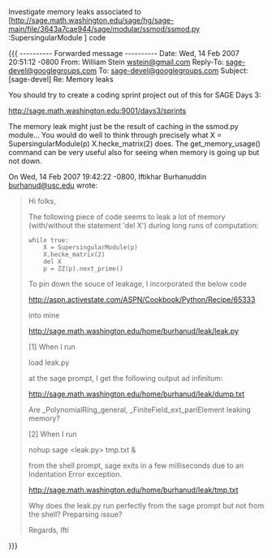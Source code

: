 Investigate memory leaks associated to [http://sage.math.washington.edu/sage/hg/sage-main/file/3643a7cae944/sage/modular/ssmod/ssmod.py :SupersingularModule ] code

{{{
---------- Forwarded message ----------
Date: Wed, 14 Feb 2007 20:51:12 -0800
From: William Stein <wstein@gmail.com>
Reply-To: sage-devel@googlegroups.com
To: sage-devel@googlegroups.com
Subject: [sage-devel] Re: Memory leaks


You should try to create a coding sprint project out of this for SAGE Days 3:

   http://sage.math.washington.edu:9001/days3/sprints

The memory leak might just be the result of caching in the ssmod.py module...
You would do well to think through precisely what
          X = SupersingularModule(p)
          X.hecke_matrix(2)
does.  The get_memory_usage() command can be very useful also for seeing
when memory is going up but not down.

On Wed, 14 Feb 2007 19:42:22 -0800, Iftikhar Burhanuddin <burhanud@usc.edu> wrote:

>
> Hi folks,
>
> The following piece of code seems to leak a lot of memory (with/without
> the statement 'del X') during long runs of computation:
>
>     while true:
>         X = SupersingularModule(p)
>         X.hecke_matrix(2)
>         del X
>         p = ZZ(p).next_prime()
>
> To pin down the souce of leakage, I incorporated the below code
>
> http://aspn.activestate.com/ASPN/Cookbook/Python/Recipe/65333
>
> into mine
>
> http://sage.math.washington.edu/home/burhanud/leak/leak.py
>
>
> [1] When I run
>
> load leak.py
>
> at the sage prompt, I get the following output ad infinitum:
>
> http://sage.math.washington.edu/home/burhanud/leak/dump.txt
>
> Are _PolynomialRing_general, _FiniteField_ext_pariElement leaking memory?
>
> [2] When I run
>
> nohup sage <leak.py> tmp.txt &
> 
> from the shell prompt, sage exits in a few milliseconds due to an
> Indentation Error exception.
>         
> http://sage.math.washington.edu/home/burhanud/leak/tmp.txt
>         
> Why does the leak.py run perfectly from the sage prompt but not from the
> shell? Preparsing issue?
> 
> Regards,
> Ifti

}}}
